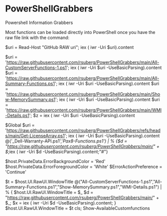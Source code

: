 # PowerShellGrabbers
Powershell Information Grabbers

Most functions can be loaded directly into PowerShell once you have the raw file link with the command:

 $uri = Read-Host "GitHub RAW uri"; iex ( iwr -Uri $uri).content  

 
$uri = 'https://raw.githubusercontent.com/rsuberg/PowerShellGrabbers/main/All-CustomServerFunctions-1.ps1'; iex ( iwr -Uri $uri -UseBasicParsing).content
$uri = 'https://raw.githubusercontent.com/rsuberg/PowerShellGrabbers/main/All-Summary-Functions.ps1'; iex ( iwr -Uri $uri -UseBasicParsing).content
$uri = 'https://raw.githubusercontent.com/rsuberg/PowerShellGrabbers/main/Show-MemorySummary.ps1'; iex ( iwr -Uri $uri -UseBasicParsing).content
$uri = 'https://raw.githubusercontent.com/rsuberg/PowerShellGrabbers/main/WMI-Details.ps1'; $z = iex ( iwr -Uri $uri -UseBasicParsing).content

$Global
$uri = 'https://raw.githubusercontent.com/rsuberg/PowerShellGrabbers/refs/heads/main/Get-LicenseArray.ps1'; iex ( iwr -Uri $uri -UseBasicParsing).content
@('_Dell-Warranty-API.ps1','_Pax8-Functions.ps1') | % {$d = "https://raw.githubusercontent.com/rsuberg/PowerShellGrabbers/main/" + $_;iex ( iwr -Uri $d -UseBasicParsing).content;"#"}

$host.PrivateData.ErrorBackgroundColor = 'Red'
$host.PrivateData.ErrorForegroundColor = 'White'
$ErrorActionPreference = 'Continue'

$t = $host.UI.RawUI.WindowTitle
@("All-CustomServerFunctions-1.ps1","All-Summary-Functions.ps1","Show-MemorySummary.ps1","WMI-Details.ps1") | 
   % {
      $host.UI.RawUI.WindowTitle = $_
      $d = "https://raw.githubusercontent.com/rsuberg/PowerShellGrabbers/main/" + $_;
	  $x = iex ( iwr -Uri $d -UseBasicParsing).content;
   }
$host.UI.RawUI.WindowTitle = $t
cls; Show-AvailableCustomfunctions

